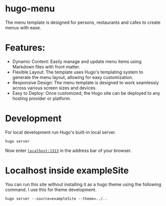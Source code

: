 # hugo-menu
The menu template is designed for persons, restaurants and cafes to create menus with ease.

# Features:
- Dynamic Content: Easily manage and update menu items using Markdown files with front matter.
- Flexible Layout: The template uses Hugo's templating system to generate the menu layout, allowing for easy customization.
- Responsive Design: The menu template is designed to work seamlessly across various screen sizes and devices.
- Easy to Deploy: Once customized, the Hugo site can be deployed to any hosting provider or platform.


# Development
For local development run Hugo's built-in local server.

```
hugo server
```

Now enter [`localhost:1313`](http://localhost:1313) in the address bar of your browser.

# Localhost inside exampleSite

You can run this site without installing it as a hugo theme using the following command. I use this for theme development.

```
hugo server --source=exampleSite --theme=../..
```
